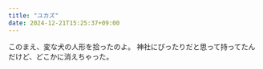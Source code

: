```yaml
---
title: "ユカズ"
date: 2024-12-21T15:25:37+09:00
---
```

このまえ、変な犬の人形を拾ったのよ。
神社にぴったりだと思って持ってたんだけど、どこかに消えちゃった。
